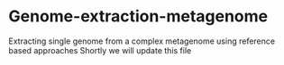 # Genome-extraction-metagenome
Extracting single genome from a complex metagenome using reference based approaches
Shortly we will update this file
